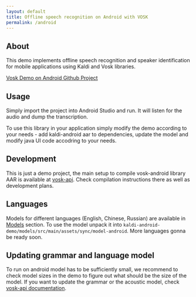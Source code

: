```yaml
---
layout: default
title: Offline speech recognition on Android with VOSK
permalink: /android
---
```


## About

This demo implements offline speech recognition and speaker identification for mobile applications using Kaldi and Vosk libraries.

[Vosk Demo on Android Github Project](https://github.com/alphacep/vosk-android-demo)

## Usage

Simply import the project into Android Studio and run. It will listen for the audio and dump the transcription.

To use this library in your application simply modify the demo according to your needs - add kaldi-android aar
to dependencies, update the model and modify java UI code accodring to your needs.

## Development

This is just a demo project, the main setup to compile vosk-android
library AAR is available at [vosk-api](http://github.com/alphacep/vosk-api). Check
compilation instructions there as well as development plans.

## Languages

Models for different languages (English, Chinese, Russian) are available in
[Models](https://github.com/alphacep/vosk-api/blob/master/doc/models.md) section. To use the model unpack it into
```kaldi-android-demo/models/src/main/assets/sync/model-android```. More languages gonna be ready soon.

## Updating grammar and language model

To run on android model has to be sufficiently small, we recommend to check model sizes in the demo to figure out what should be the size of the model. If you want to update the grammar or the acoustic model, check [vosk-api documentation](https://github.com/alphacep/vosk-api/blob/master/doc/adapation.md).
